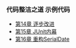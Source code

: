 ### 代码整洁之道 示例代码
* [第14章 逐步改进](args/README.md)
* [第15章 JUnit内幕](junit-internals/README.md)
* [第16章 重构SerialDate](refactoring-serial-date/README.md)